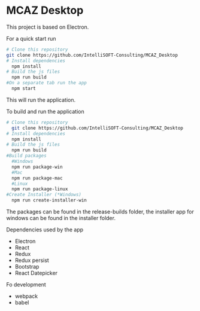 # MCAZ Desktop

This project is based on Electron.

For a quick start run

```bash
# Clone this repository
git clone https://github.com/IntelliSOFT-Consulting/MCAZ_Desktop
# Install dependencies
  npm install
# Build the js files
  npm run build
#On a separate tab run the app
  npm start
```

This will run the application.

To build and run the application

```bash
# Clone this repository
  git clone https://github.com/IntelliSOFT-Consulting/MCAZ_Desktop
# Install dependencies
  npm install
# Build the js files
  npm run build
#Build packages
  #Windows
  npm run package-win
  #Mac
  npm run package-mac
  #Linux
  npm run package-linux
#Create Installer (*Windows) 
  npm run create-installer-win
```

The packages can be found in the release-builds folder, the installer app for windows can be found in the installer folder.

Dependencies used by the app

  * Electron
  * React
  * Redux
  * Redux persist
  * Bootstrap
  * React Datepicker

Fo development

  * webpack
  * babel
